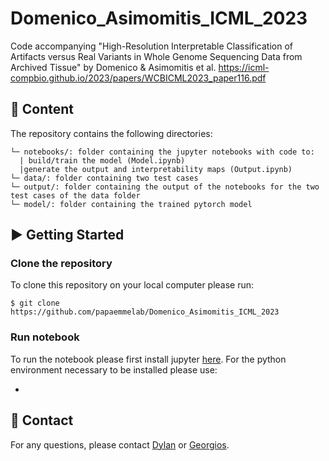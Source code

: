# Domenico_Asimomitis_ICML_2023
Code accompanying "High-Resolution Interpretable Classification of Artifacts versus Real Variants in Whole Genome Sequencing Data from Archived Tissue" by Domenico &amp; Asimomitis et al.
https://icml-compbio.github.io/2023/papers/WCBICML2023_paper116.pdf

## :file_folder: Content ##

The repository contains the following directories:
```
└─ notebooks/: folder containing the jupyter notebooks with code to:
  | build/train the model (Model.ipynb)
  |generate the output and interpretability maps (Output.ipynb)
└─ data/: folder containing two test cases
└─ output/: folder containing the output of the notebooks for the two test cases of the data folder
└─ model/: folder containing the trained pytorch model
```

## :arrow_forward: Getting Started ##

### Clone the repository

To clone this repository on your local computer please run:

```shell
$ git clone https://github.com/papaemmelab/Domenico_Asimomitis_ICML_2023
```

### Run notebook

To run the notebook please first install jupyter [here](https://jupyter.org/). For the python environment necessary to be installed please use:

-

## :email: Contact ##

For any questions, please contact [Dylan](https://www.mskcc.org/research-areas/labs/members/dylan-domenico) or [Georgios](https://www.mskcc.org/research-areas/labs/members/georgios-asimomitis).

